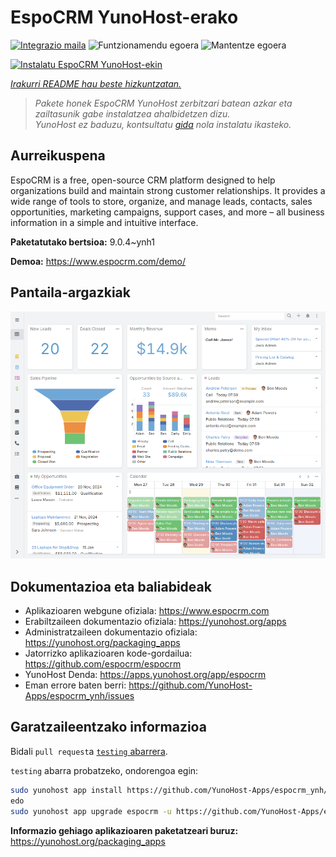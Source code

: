 <!--
Ohart ongi: README hau automatikoki sortu da <https://github.com/YunoHost/apps/tree/master/tools/readme_generator>ri esker
EZ editatu eskuz.
-->

# EspoCRM YunoHost-erako

[![Integrazio maila](https://apps.yunohost.org/badge/integration/espocrm)](https://ci-apps.yunohost.org/ci/apps/espocrm/)
![Funtzionamendu egoera](https://apps.yunohost.org/badge/state/espocrm)
![Mantentze egoera](https://apps.yunohost.org/badge/maintained/espocrm)

[![Instalatu EspoCRM YunoHost-ekin](https://install-app.yunohost.org/install-with-yunohost.svg)](https://install-app.yunohost.org/?app=espocrm)

*[Irakurri README hau beste hizkuntzatan.](./ALL_README.md)*

> *Pakete honek EspoCRM YunoHost zerbitzari batean azkar eta zailtasunik gabe instalatzea ahalbidetzen dizu.*  
> *YunoHost ez baduzu, kontsultatu [gida](https://yunohost.org/install) nola instalatu ikasteko.*

## Aurreikuspena

EspoCRM is a free, open-source CRM platform designed to help organizations build and maintain strong customer relationships. It provides a wide range of tools to store, organize, and manage leads, contacts, sales opportunities, marketing campaigns, support cases, and more – all business information in a simple and intuitive interface.


**Paketatutako bertsioa:** 9.0.4~ynh1

**Demoa:** <https://www.espocrm.com/demo/>

## Pantaila-argazkiak

![EspoCRM(r)en pantaila-argazkia](./doc/screenshots/screenshot.png)

## Dokumentazioa eta baliabideak

- Aplikazioaren webgune ofiziala: <https://www.espocrm.com>
- Erabiltzaileen dokumentazio ofiziala: <https://yunohost.org/apps>
- Administratzaileen dokumentazio ofiziala: <https://yunohost.org/packaging_apps>
- Jatorrizko aplikazioaren kode-gordailua: <https://github.com/espocrm/espocrm>
- YunoHost Denda: <https://apps.yunohost.org/app/espocrm>
- Eman errore baten berri: <https://github.com/YunoHost-Apps/espocrm_ynh/issues>

## Garatzaileentzako informazioa

Bidali `pull request`a [`testing` abarrera](https://github.com/YunoHost-Apps/espocrm_ynh/tree/testing).

`testing` abarra probatzeko, ondorengoa egin:

```bash
sudo yunohost app install https://github.com/YunoHost-Apps/espocrm_ynh/tree/testing --debug
edo
sudo yunohost app upgrade espocrm -u https://github.com/YunoHost-Apps/espocrm_ynh/tree/testing --debug
```

**Informazio gehiago aplikazioaren paketatzeari buruz:** <https://yunohost.org/packaging_apps>
